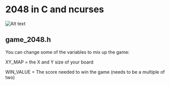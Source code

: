 # 2048 in C and ncurses

![Alt text](http://nsa34.casimages.com/img/2015/03/01/150301065544836103.png "Game Screen")


## game_2048.h

You can change some of the variables to mix up the game:


XY_MAP = the X and Y size of your board

WIN_VALUE = The score needed to win the game (needs to be a multiple of two)
